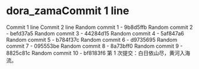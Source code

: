 # dora_zamaCommit 1 line
Commit 1 line
Commit 2 line
Random commit 1 - 9b8d5ffb
Random commit 2 - befd37a5
Random commit 3 - 44284d15
Random commit 4 - 5af847a6
Random commit 5 - b784f37c
Random commit 6 - d9735695
Random commit 7 - 095553be
Random commit 8 - 8a73bff0
Random commit 9 - 8825c81c
Random commit 10 - bf8183f6
第 1 次提交：白日依山尽，黄河入海流。
